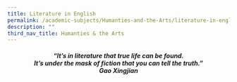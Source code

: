 ```yaml
---
title: Literature in English
permalink: /academic-subjects/Humanties-and-the-Arts/literature-in-english/
description: ""
third_nav_title: Humanties & the Arts
---
```

<center><h4><em>“It’s in literature that true life can be found.<br>It’s under the mask of fiction that you can tell the truth.”<br><b>Gao Xingjian</b></em></h4></center>
